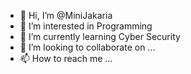 - 👋 Hi, I’m @MiniJakaria
- 👀 I’m interested in Programming
- 🌱 I’m currently learning Cyber Security 
- 💞️ I’m looking to collaborate on ...
- 📫 How to reach me ...

<!---
MiniJakaria/MiniJakaria is a ✨ special ✨ repository because its `README.md` (this file) appears on your GitHub profile.
You can click the Preview link to take a look at your changes.
--->
